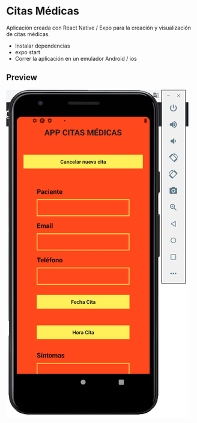 # Citas Médicas

Aplicación creada con React Native / Expo para la creación y visualización de citas médicas.

- Instalar dependencias
- expo start
- Correr la aplicación en un emulador Android / ios

## Preview
<img src="./preview/pre1.png" />
